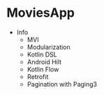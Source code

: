 # MoviesApp

- Info  
   - MVI
   - Modularization
   - Kotlin DSL
   - Android Hilt
   - Kotlin Flow
   - Retrofit
   - Pagination with Paging3
